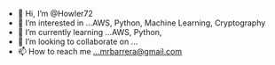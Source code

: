 - 👋 Hi, I’m @Howler72
- 👀 I’m interested in ...AWS, Python, Machine Learning, Cryptography
- 🌱 I’m currently learning ...AWS, Python,
- 💞️ I’m looking to collaborate on ...
- 📫 How to reach me ...mrbarrera@gmail.com

<!---
Howler72/Howler72 is a ✨ special ✨ repository because its `README.md` (this file) appears on your GitHub profile.
You can click the Preview link to take a look at your changes.
--->
